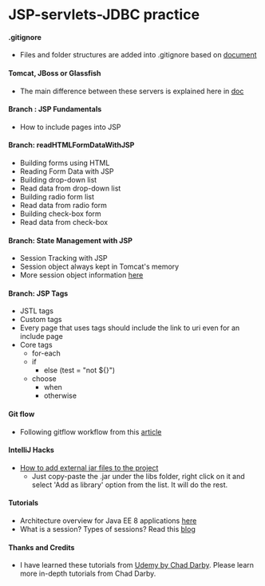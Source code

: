 # JSP-servlets-JDBC practice

#### .gitignore
* Files and folder structures are added into .gitignore based on [document](https://github.com/github/gitignore/blob/master/Global/JetBrains.gitignore)

#### Tomcat, JBoss or Glassfish
* The main difference between these servers is explained here in [doc](https://stackoverflow.com/questions/3821640/what-is-the-difference-between-tomcat-jboss-and-glassfish)


 

#### Branch : JSP Fundamentals
* How to include pages into JSP

#### Branch: readHTMLFormDataWithJSP
* Building forms using HTML
* Reading Form Data with JSP
* Building drop-down list
* Read data from drop-down list
* Building radio form list
* Read data from radio form
* Building check-box form
* Read data from check-box 

#### Branch: State Management with JSP
* Session Tracking with JSP
* Session object always kept in Tomcat's memory
* More session object information [here](https://tomcat.apache.org/tomcat-5.5-doc/servletapi/javax/servlet/http/HttpSession.html) 

#### Branch: JSP Tags
* JSTL tags
* Custom tags
* Every page that uses tags should include the link to uri even for an include page
* Core tags
    * for-each
    * if
        * else (test = "not ${}") 
    * choose
        * when
        * otherwise
    
    

#### Git flow
* Following gitflow workflow from this [article](https://nvie.com/posts/a-successful-git-branching-model/)

#### IntelliJ Hacks
* [How to add external jar files to the project](https://stackoverflow.com/questions/1051640/correct-way-to-add-external-jars-lib-jar-to-an-intellij-idea-project)
    * Just copy-paste the .jar under the libs folder, right click on it and select 'Add as library' option from the list. It will do the rest.

#### Tutorials
* Architecture overview for Java EE 8 applications [here](https://docs.oracle.com/javaee/7/tutorial/overview003.htm)
* What is a session? Types of sessions? Read this [blog](https://machinesaredigging.com/2013/10/29/how-does-a-web-session-work/) 

#### Thanks and Credits
* I have learned these tutorials from [Udemy by Chad Darby](https://www.udemy.com/jsp-tutorial/learn/v4/content). Please learn more in-depth tutorials from Chad Darby. 
